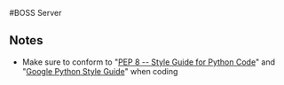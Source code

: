 #BOSS Server

## Notes
- Make sure to conform to "[PEP 8 -- Style Guide for Python Code](http://www.python.org/dev/peps/pep-0008/)" and "[Google Python Style Guide](http://google-styleguide.googlecode.com/svn/trunk/pyguide.html)" when coding
